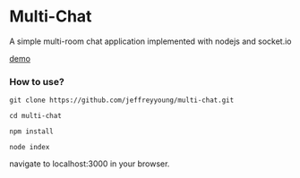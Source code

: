 <h1>Multi-Chat</h1>
<p>A simple multi-room chat application implemented with nodejs and socket.io</p>
<a href="http://multi-chat.herokuapp.com/">demo</a>

<h3>How to use?</h3>

```
git clone https://github.com/jeffreyyoung/multi-chat.git

cd multi-chat

npm install

node index
```

<p>navigate to localhost:3000 in your browser.</p>
